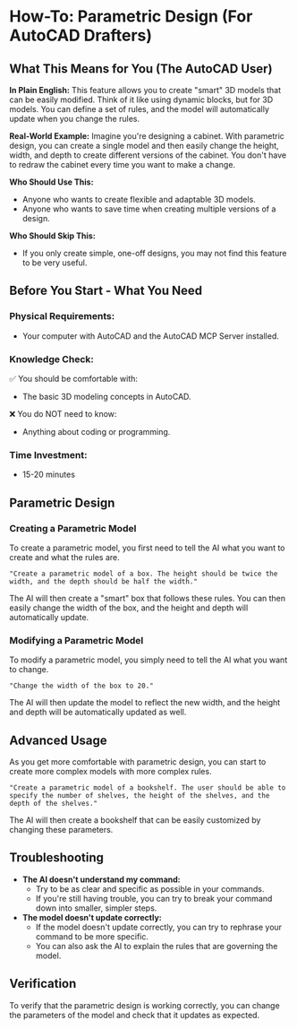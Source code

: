 # How-To: Parametric Design (For AutoCAD Drafters)

## What This Means for You (The AutoCAD User)

**In Plain English:** This feature allows you to create "smart" 3D models that can be easily modified. Think of it like using dynamic blocks, but for 3D models. You can define a set of rules, and the model will automatically update when you change the rules.

**Real-World Example:**
Imagine you're designing a cabinet. With parametric design, you can create a single model and then easily change the height, width, and depth to create different versions of the cabinet. You don't have to redraw the cabinet every time you want to make a change.

**Who Should Use This:**
*   Anyone who wants to create flexible and adaptable 3D models.
*   Anyone who wants to save time when creating multiple versions of a design.

**Who Should Skip This:**
*   If you only create simple, one-off designs, you may not find this feature to be very useful.

## Before You Start - What You Need

### Physical Requirements:
*   Your computer with AutoCAD and the AutoCAD MCP Server installed.

### Knowledge Check:
✅ You should be comfortable with:
*   The basic 3D modeling concepts in AutoCAD.

❌ You do NOT need to know:
*   Anything about coding or programming.

### Time Investment:
*   15-20 minutes

## Parametric Design

### Creating a Parametric Model

To create a parametric model, you first need to tell the AI what you want to create and what the rules are.

`"Create a parametric model of a box. The height should be twice the width, and the depth should be half the width."`

The AI will then create a "smart" box that follows these rules. You can then easily change the width of the box, and the height and depth will automatically update.

### Modifying a Parametric Model

To modify a parametric model, you simply need to tell the AI what you want to change.

`"Change the width of the box to 20."`

The AI will then update the model to reflect the new width, and the height and depth will be automatically updated as well.

## Advanced Usage

As you get more comfortable with parametric design, you can start to create more complex models with more complex rules.

`"Create a parametric model of a bookshelf. The user should be able to specify the number of shelves, the height of the shelves, and the depth of the shelves."`

The AI will then create a bookshelf that can be easily customized by changing these parameters.

## Troubleshooting

*   **The AI doesn't understand my command:**
    *   Try to be as clear and specific as possible in your commands.
    *   If you're still having trouble, you can try to break your command down into smaller, simpler steps.
*   **The model doesn't update correctly:**
    *   If the model doesn't update correctly, you can try to rephrase your command to be more specific.
    *   You can also ask the AI to explain the rules that are governing the model.

## Verification

To verify that the parametric design is working correctly, you can change the parameters of the model and check that it updates as expected.

